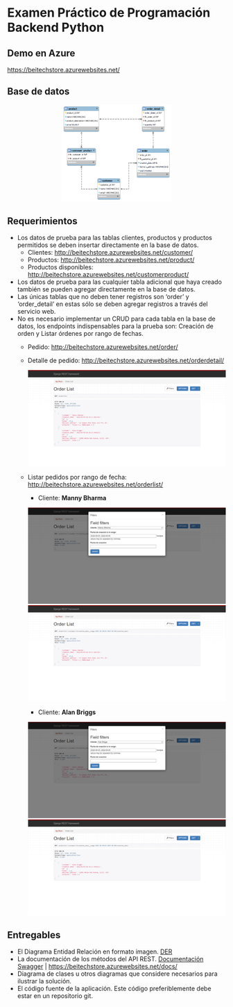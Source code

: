 # Examen Práctico de Programación Backend Python
## Demo en Azure
https://beitechstore.azurewebsites.net/

## Base de datos

<p align="center">
  <img src="DER-Database/ERD1.png" width="50%">
</p>

## Requerimientos 
- Los datos de prueba para las tablas clientes, productos y productos permitidos se deben insertar directamente en la base de datos.
  - Clientes: http://beitechstore.azurewebsites.net/customer/
  - Productos: http://beitechstore.azurewebsites.net/product/
  - Productos disponibles: http://beitechstore.azurewebsites.net/customerproduct/
-	Los datos de prueba para las cualquier tabla adicional que haya creado también se pueden agregar directamente en la base de datos.
-	Las únicas tablas que no deben tener registros son ‘order’ y ‘order_detail’ en estas sólo se deben agregar registros a través del servicio web.
-	No es necesario implementar un CRUD para cada tabla en la base de datos, los endpoints indispensables para la prueba son: Creación de orden y Listar órdenes por rango de fechas.
    - Pedido: http://beitechstore.azurewebsites.net/order/
    - Detalle de pedido: http://beitechstore.azurewebsites.net/orderdetail/
      <p align="center">
      <img src="assets/detalle_pedido.png">
      </p>
    - Listar pedidos por rango de fecha: http://beitechstore.azurewebsites.net/orderlist/
      - Cliente: **Manny Bharma**
      <p align="center">
      <img src="assets/filtro_rango_fechas.png">
      <img src="assets/filtro_rango_fechas2.png">
      </p>
      
      - Cliente: **Alan Briggs**
      <p align="center">
      <img src="assets/filtro_rango_fechas3.png">
      <img src="assets/filtro_rango_fechas4.png">
      </p>
      
## Entregables
-	El Diagrama Entidad Relación en formato imagen. [DER](https://github.com/davidbcaro/apistore/blob/main/DER-Database/ERD1.png)
-	La documentación de los métodos del API REST. [Documentación Swagger](https://beitechstore.azurewebsites.net/docs/) | https://beitechstore.azurewebsites.net/docs/
-	Diagrama de clases u otros diagramas que considere necesarios para ilustrar la solución. 
-	El código fuente de la aplicación. Este código preferiblemente debe estar en un repositorio git.

